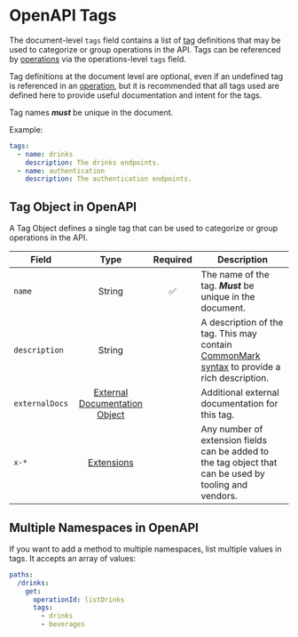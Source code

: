 # OpenAPI Tags

The document-level `tags` field contains a list of [tag](/openapi/tags#tag-object) definitions that may be used to categorize or group operations in the API. Tags can be referenced by [operations](/openapi/paths/operations) via the operations-level `tags` field.

Tag definitions at the document level are optional, even if an undefined tag is referenced in an [operation](/openapi/paths/operations), but it is recommended that all tags used are defined here to provide useful documentation and intent for the tags.

Tag names **_must_** be unique in the document.

Example:

```yaml
tags:
  - name: drinks
    description: The drinks endpoints.
  - name: authentication
    description: The authentication endpoints.
```

## Tag Object in OpenAPI

A Tag Object defines a single tag that can be used to categorize or group operations in the API.

| Field          |                              Type                               | Required | Description                                                                                                                 |
| -------------- | :-------------------------------------------------------------: | :------: | --------------------------------------------------------------------------------------------------------------------------- |
| `name`         |                             String                              |    ✅    | The name of the tag. **_Must_** be unique in the document.                                                                  |
| `description`  |                             String                              |          | A description of the tag. This may contain [CommonMark syntax](https://spec.commonmark.org/) to provide a rich description. |
| `externalDocs` | [External Documentation Object](/openapi/external-documentation) |          | Additional external documentation for this tag.                                                                             |
| `x-*`          |                    [Extensions](/openapi/extensions)                    |          | Any number of extension fields can be added to the tag object that can be used by tooling and vendors.                      |

## Multiple Namespaces in OpenAPI

If you want to add a method to multiple namespaces, list multiple values in tags. It accepts an array of values:

```yaml
paths:
  /drinks:
    get:
      operationId: listDrinks
      tags:
        - drinks
        - beverages
```